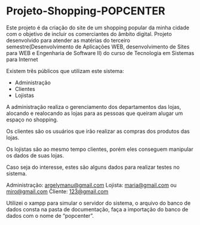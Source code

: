 # Projeto-Shopping-POPCENTER

Este projeto é da criação do site de um shopping popular da minha cidade com o objetivo de incluir os comerciantes do âmbito digital.
Projeto desenvolvido para atender as matérias do terceiro semestre(Desenvolvimento de Aplicações WEB, desenvolvimento de Sites para WEB e Engenharia de Software II) do curso de Tecnologia em Sistemas para Internet

Existem três públicos que utilizam este sistema: 
<ul>
 <li>Administração</li>
 <li>Clientes</li>
 <li>Lojistas</li>
</ul>

A administração realiza o gerenciamento dos departamentos das lojas, alocando e realocando as lojas para as pessoas que queiram alugar um espaço no shopping.

Os clientes são os usuários que irão realizar as compras dos produtos das lojas.

Os lojistas são ao mesmo tempo clientes, porém eles conseguem manipular os dados de suas lojas.

Caso seja do interesse, estes são alguns dados para realizar testes no sistema.

Administração: argelymanu@gmail.com
Lojista: maria@gmail.com ou miro@gmail.com
Cliente: 123@gmail.com

Utilizei o xampp para simular o servidor do sistema, o arquivo do banco de dados consta na pasta de documentação, faça a importação do banco de dados com o nome de “popcenter”.
